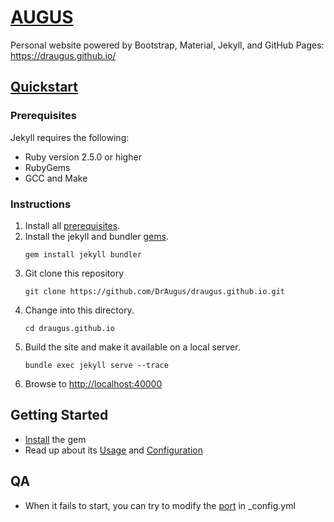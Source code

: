 # [AUGUS](https://draugus.github.io/genshin)

Personal website powered by Bootstrap, Material, Jekyll, and GitHub Pages: https://draugus.github.io/<project-name>

## [Quickstart](https://jekyllrb.com/docs/)

### Prerequisites

Jekyll requires the following:

- Ruby version 2.5.0 or higher
- RubyGems
- GCC and Make

### Instructions

1. Install all [prerequisites](https://jekyllrb.com/docs/installation/).
2. Install the jekyll and bundler [gems](https://jekyllrb.com/docs/ruby-101/#gems).
   ```shell
   gem install jekyll bundler
   ```
3. Git clone this repository
   ```shell
   git clone https://github.com/DrAugus/draugus.github.io.git
   ```
4. Change into this directory.
   ```shell
   cd draugus.github.io
   ```
5. Build the site and make it available on a local server.
   ```shell
   bundle exec jekyll serve --trace
   ```
6. Browse to [http://localhost:40000](http://localhost:40000)

## Getting Started

- [Install](https://jekyllrb.com/docs/installation/) the gem
- Read up about its [Usage](https://jekyllrb.com/docs/usage/)
  and [Configuration](https://jekyllrb.com/docs/configuration/)

## QA

- When it fails to start, you can try to modify the [port](./_config.yml) in _config.yml 


